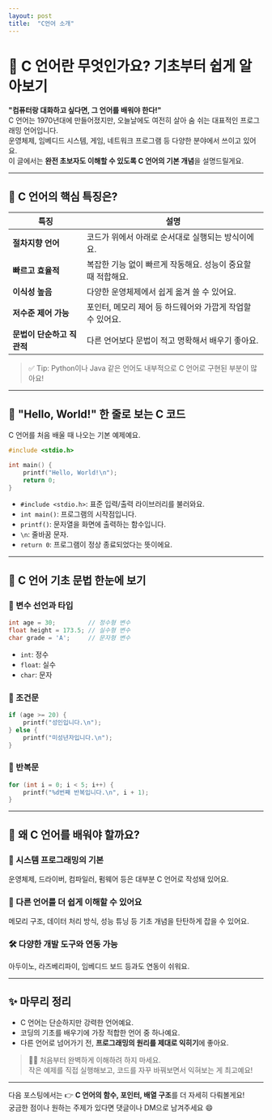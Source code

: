 ```yaml
---
layout: post
title:  "C언어 소개"
---
```


# 🧠 C 언어란 무엇인가요? 기초부터 쉽게 알아보기

**"컴퓨터랑 대화하고 싶다면, 그 언어를 배워야 한다!"**  
C 언어는 1970년대에 만들어졌지만, 오늘날에도 여전히 살아 숨 쉬는 대표적인 프로그래밍 언어입니다.  
운영체제, 임베디드 시스템, 게임, 네트워크 프로그램 등 다양한 분야에서 쓰이고 있어요.  
이 글에서는 **완전 초보자도 이해할 수 있도록 C 언어의 기본 개념**을 설명드릴게요.

---

## 🧩 C 언어의 핵심 특징은?

| 특징            | 설명 |
|-----------------|------|
| **절차지향 언어**  | 코드가 위에서 아래로 순서대로 실행되는 방식이에요. |
| **빠르고 효율적** | 복잡한 기능 없이 빠르게 작동해요. 성능이 중요할 때 적합해요. |
| **이식성 높음**    | 다양한 운영체제에서 쉽게 옮겨 쓸 수 있어요. |
| **저수준 제어 가능** | 포인터, 메모리 제어 등 하드웨어와 가깝게 작업할 수 있어요. |
| **문법이 단순하고 직관적** | 다른 언어보다 문법이 적고 명확해서 배우기 좋아요. |

> ✅ Tip: Python이나 Java 같은 언어도 내부적으로 C 언어로 구현된 부분이 많아요!

---

## 💬 "Hello, World!" 한 줄로 보는 C 코드

C 언어를 처음 배울 때 나오는 기본 예제예요.

```c
#include <stdio.h>

int main() {
    printf("Hello, World!\n");
    return 0;
}
```

- `#include <stdio.h>`: 표준 입력/출력 라이브러리를 불러와요.
- `int main()`: 프로그램의 시작점입니다.
- `printf()`: 문자열을 화면에 출력하는 함수입니다.
- `\n`: 줄바꿈 문자.
- `return 0`: 프로그램이 정상 종료되었다는 뜻이에요.

---

## 🧪 C 언어 기초 문법 한눈에 보기

### 🔸 변수 선언과 타입

```c
int age = 30;         // 정수형 변수
float height = 173.5; // 실수형 변수
char grade = 'A';     // 문자형 변수
```

- `int`: 정수
- `float`: 실수
- `char`: 문자

### 🔸 조건문

```c
if (age >= 20) {
    printf("성인입니다.\n");
} else {
    printf("미성년자입니다.\n");
}
```

### 🔸 반복문

```c
for (int i = 0; i < 5; i++) {
    printf("%d번째 반복입니다.\n", i + 1);
}
```

---

## 🔗 왜 C 언어를 배워야 할까요?

### 🎯 시스템 프로그래밍의 기본
운영체제, 드라이버, 컴파일러, 펌웨어 등은 대부분 C 언어로 작성돼 있어요.

### 🚀 다른 언어를 더 쉽게 이해할 수 있어요
메모리 구조, 데이터 처리 방식, 성능 튜닝 등 기초 개념을 탄탄하게 잡을 수 있어요.

### 🛠️ 다양한 개발 도구와 연동 가능
아두이노, 라즈베리파이, 임베디드 보드 등과도 연동이 쉬워요.

---

## ✨ 마무리 정리

- C 언어는 단순하지만 강력한 언어예요.
- 코딩의 기초를 배우기에 가장 적합한 언어 중 하나예요.
- 다른 언어로 넘어가기 전, **프로그래밍의 원리를 제대로 익히기**에 좋아요.

> 🧑‍💻 처음부터 완벽하게 이해하려 하지 마세요.  
> 작은 예제를 직접 실행해보고, 코드를 자꾸 바꿔보면서 익혀보는 게 최고예요!

---

다음 포스팅에서는 👉 **C 언어의 함수, 포인터, 배열 구조**를 더 자세히 다뤄볼게요!  
궁금한 점이나 원하는 주제가 있다면 댓글이나 DM으로 남겨주세요 😄
